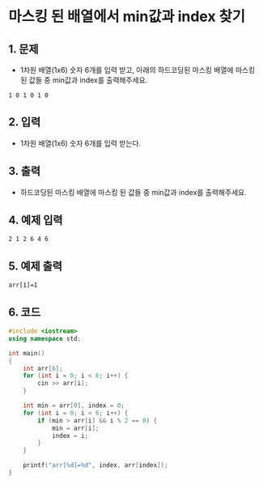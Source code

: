 # 마스킹 된 배열에서 min값과 index 찾기

## 1. 문제
- 1차원 배열(1x6) 숫자 6개를 입력 받고, 아래의 하드코딩된 마스킹 배열에 마스킹 된 값들 중 min값과 index를 출력해주세요.

```
1 0 1 0 1 0
```

## 2. 입력
- 1차원 배열(1x6) 숫자 6개를 입력 받는다.

## 3. 출력
- 하드코딩된 마스킹 배열에 마스킹 된 값들 중 min값과 index를 출력해주세요.

## 4. 예제 입력
```
2 1 2 6 4 6
```

## 5. 예제 출력
```
arr[1]=1
```

## 6. 코드
```c++
#include <iostream>
using namespace std;

int main()
{
    int arr[6];
    for (int i = 0; i < 6; i++) {
        cin >> arr[i];
    }

    int min = arr[0], index = 0;
    for (int i = 0; i < 6; i++) {
        if (min > arr[i] && i % 2 == 0) {
            min = arr[i];
            index = i;
        }
    }

    printf("arr[%d]=%d", index, arr[index]);
}
```
